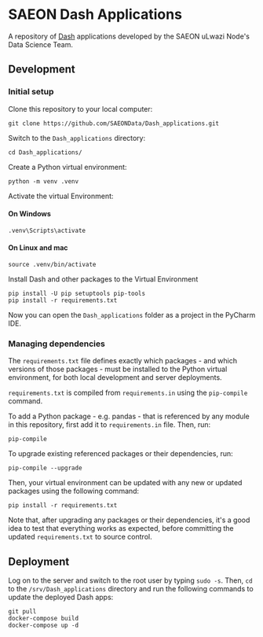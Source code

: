# SAEON Dash Applications

A repository of [Dash](https://plotly.com/dash/) applications developed
by the SAEON uLwazi Node's Data Science Team.

## Development

### Initial setup
Clone this repository to your local computer:

    git clone https://github.com/SAEONData/Dash_applications.git

Switch to the `Dash_applications` directory:

    cd Dash_applications/

Create a Python virtual environment:

    python -m venv .venv

Activate the virtual Environment:

#### On Windows
    .venv\Scripts\activate
    
#### On Linux and mac
    source .venv/bin/activate

Install Dash and other packages to the Virtual Environment  
    
    pip install -U pip setuptools pip-tools
    pip install -r requirements.txt

Now you can open the `Dash_applications` folder as a project in the PyCharm IDE.

### Managing dependencies
The `requirements.txt` file defines exactly which packages - and which versions
of those packages - must be installed to the Python virtual environment, for both
local development and server deployments.

`requirements.txt` is compiled from `requirements.in` using the `pip-compile` command.

To add a Python package - e.g. pandas - that is referenced by any module in this
repository, first add it to `requirements.in` file. Then, run:

    pip-compile

To upgrade existing referenced packages or their dependencies, run:

    pip-compile --upgrade

Then, your virtual environment can be updated with any new or updated packages
using the following command:

    pip install -r requirements.txt

Note that, after upgrading any packages or their dependencies, it's a good idea
to test that everything works as expected, before committing the updated
`requirements.txt` to source control.

## Deployment
Log on to the server and switch to the root user by typing `sudo -s`.
Then, `cd` to the `/srv/Dash_applications` directory and run the following
commands to update the deployed Dash apps:

    git pull
    docker-compose build
    docker-compose up -d
